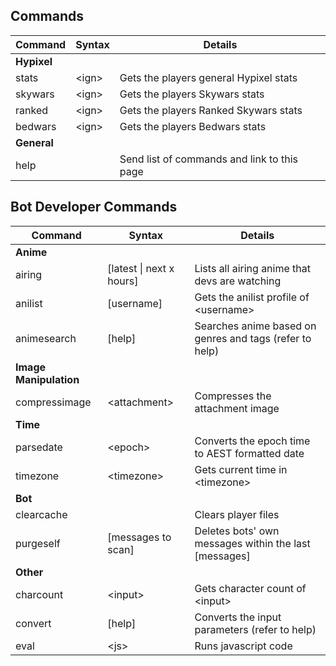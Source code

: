 ## Commands

| Command | Syntax  | Details |
| ------------- | ------------- | ------------- |
| **Hypixel** |
| stats | \<ign\> | Gets the players general Hypixel stats |
| skywars | \<ign\> | Gets the players Skywars stats |
| ranked | \<ign\> | Gets the players Ranked Skywars stats |
| bedwars | \<ign\> | Gets the players Bedwars stats |
| **General** |
| help | | Send list of commands and link to this page |

## Bot Developer Commands

| Command | Syntax | Details |
| ------------- | ------------- | ------------- |
| **Anime** |
| airing | \[latest \| next x hours\] | Lists all airing anime that devs are watching |
| anilist | \[username\] | Gets the anilist profile of \<username\> |
| animesearch | \[help\] | Searches anime based on genres and tags (refer to help) |
| **Image Manipulation** |
| compressimage | \<attachment\> | Compresses the attachment image |
| **Time** |
| parsedate | \<epoch\> | Converts the epoch time to AEST formatted date |
| timezone | \<timezone\> | Gets current time in \<timezone\> |
| **Bot** |
| clearcache | | Clears player files |
| purgeself | \[messages to scan\] | Deletes bots' own messages within the last \[messages\] |
| **Other** |
| charcount | \<input\> | Gets character count of \<input\> |
| convert | \[help\] | Converts the input parameters (refer to help) |
| eval | \<js\> | Runs javascript code |
